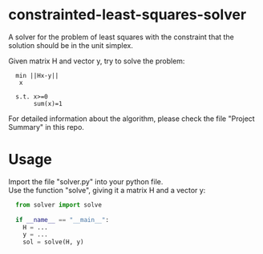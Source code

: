 # constrainted-least-squares-solver
A solver for the problem of least squares with the constraint that the solution should be in the unit simplex.

Given matrix H and vector y, try to solve the problem:

```
  min ||Hx-y|| 
   x
    
  s.t. x>=0 
       sum(x)=1
```
For detailed information about the algorithm, please check the file "Project Summary" in this repo.

# Usage
Import the file "solver.py" into your python file.<br>
Use the function "solve", giving it a matrix H and a vector y:
```python
  from solver import solve
  
  if __name__ == "__main__":
    H = ... 
    y = ...
    sol = solve(H, y)
```
